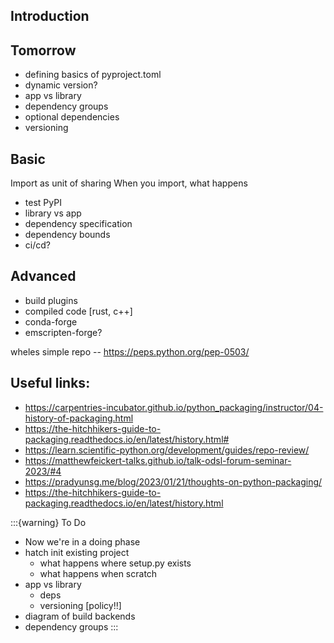 ## Introduction

## Tomorrow

- defining basics of pyproject.toml
- dynamic version?
- app vs library
- dependency groups
- optional dependencies
- versioning

## Basic

Import as unit of sharing
When you import, what happens

- test PyPI
- library vs app
- dependency specification
- dependency bounds
- ci/cd?

## Advanced

- build plugins
- compiled code [rust, c++]
- conda-forge
- emscripten-forge?

wheles simple repo -- https://peps.python.org/pep-0503/

## Useful links:

- https://carpentries-incubator.github.io/python_packaging/instructor/04-history-of-packaging.html
- https://the-hitchhikers-guide-to-packaging.readthedocs.io/en/latest/history.html#
- https://learn.scientific-python.org/development/guides/repo-review/
- https://matthewfeickert-talks.github.io/talk-odsl-forum-seminar-2023/#4
- https://pradyunsg.me/blog/2023/01/21/thoughts-on-python-packaging/
- https://the-hitchhikers-guide-to-packaging.readthedocs.io/en/latest/history.html

:::{warning} To Do

- Now we're in a doing phase
- hatch init existing project
  - what happens where setup.py exists
  - what happens when scratch
- app vs library
  - deps
  - versioning [policy!!]
- diagram of build backends
- dependency groups
  :::
